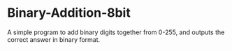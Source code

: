 # Binary-Addition-8bit
A simple program to add binary digits together from 0-255, and outputs the correct answer in binary format.
